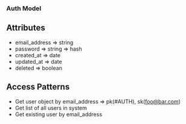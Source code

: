 ### Auth Model

## Attributes

- email_address => string
- password => string => hash
- created_at => date
- updated_at => date
- deleted => boolean

## Access Patterns

- Get user object by email_address => pk(#AUTH), sk(foo@bar.com)
- Get list of all users in system
- Get existing user by email_address

